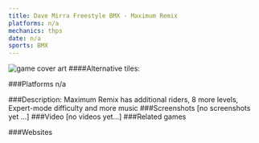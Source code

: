 ```yaml
---
title: Dave Mirra Freestyle BMX - Maximum Remix
platforms: n/a
mechanics: thps
date: n/a
sports: BMX
---
```

![game cover art](//images.igdb.com/igdb/image/upload/t_cover_big/x2fnsjfxk4ouhpelh0ji.jpg "Logo Title Text 1")
####Alternative tiles:

###Platforms
n/a

###Description:
Maximum Remix has additional riders, 8 more levels, Expert-mode difficulty and more music
###Screenshots
[no screenshots yet ...]
###Video
[no videos yet...]
###Related games

###Websites

